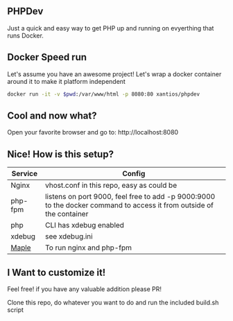 ## PHPDev

Just a quick and easy way to get PHP up and running on evyerthing that runs Docker.

## Docker Speed run
Let's assume you have an awesome project! Let's wrap a docker container around it to make it platform independent 

```bash
docker run -it -v $pwd:/var/www/html -p 8080:80 xantios/phpdev
```

## Cool and now what?
Open your favorite browser and go to: http://localhost:8080

## Nice! How is this setup?

|Service|Config|
|----|----|
|Nginx|vhost.conf in this repo, easy as could be|
|php-fpm|listens on port 9000, feel free to add -p 9000:9000 to the docker command to access it from outside of the container|
|php|CLI has xdebug enabled|
|xdebug|see xdebug.ini|
|[Maple](https://github.com/xantios/Maple)|To run nginx and php-fpm|

## I Want to customize it!
Feel free! if you have any valuable addition please PR!

Clone this repo, do whatever you want to do and run the included build.sh script